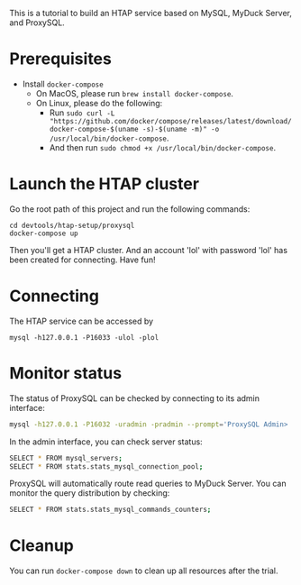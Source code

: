
This is a tutorial to build an HTAP service based on MySQL, MyDuck Server, and ProxySQL.

# Prerequisites

* Install `docker-compose`
    * On MacOS, please run `brew install docker-compose`.
    * On Linux, please do the following:
        * Run `sudo curl -L "https://github.com/docker/compose/releases/latest/download/docker-compose-$(uname -s)-$(uname -m)" -o /usr/local/bin/docker-compose`.
        * And then run `sudo chmod +x /usr/local/bin/docker-compose`.

# Launch the HTAP cluster

Go the root path of this project and run the following commands:

```
cd devtools/htap-setup/proxysql
docker-compose up
```

Then you'll get a HTAP cluster. And an account 'lol' with password 'lol' has been created for connecting. Have fun!

# Connecting
The HTAP service can be accessed by 

```
mysql -h127.0.0.1 -P16033 -ulol -plol
```

# Monitor status

The status of ProxySQL can be checked by connecting to its admin interface:

```sh
mysql -h127.0.0.1 -P16032 -uradmin -pradmin --prompt='ProxySQL Admin> '
```

In the admin interface, you can check server status:

```sh
SELECT * FROM mysql_servers;
SELECT * FROM stats.stats_mysql_connection_pool;
```

ProxySQL will automatically route read queries to MyDuck Server. You can monitor the query distribution by checking:

```sh
SELECT * FROM stats.stats_mysql_commands_counters;
```

# Cleanup

You can run `docker-compose down` to clean up all resources after the trial.